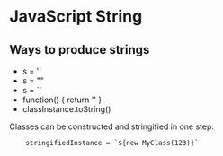 JavaScript String
=================



Ways to produce strings
-----------------------

* s = ''
* s = ""
* s = ``
* function() { return '' }
* classInstance.toString()



Classes can be constructed and stringified in one step:
```
	stringifiedInstance = `${new MyClass(123)}`
```